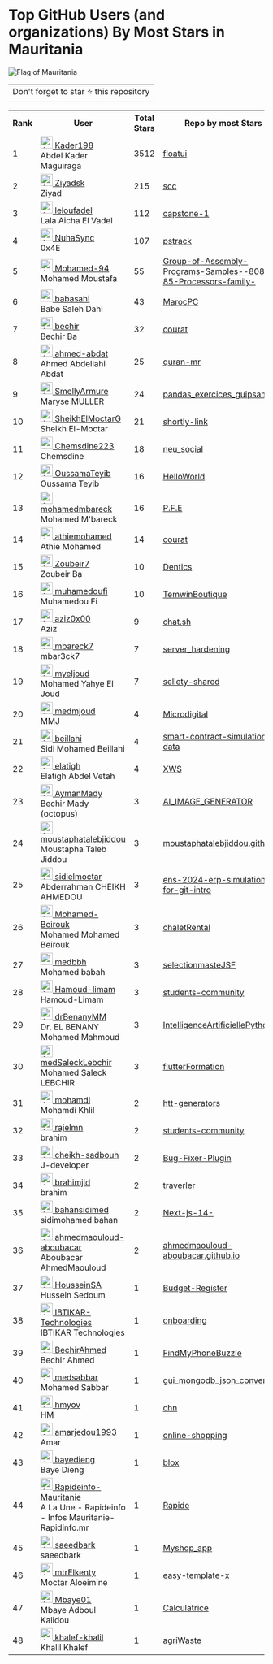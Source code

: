 # Top GitHub Users (and organizations) By Most Stars in Mauritania

![Flag of Mauritania](https://upload.wikimedia.org/wikipedia/commons/4/43/Flag_of_Mauritania.svg)

<table>
	<tr>
		<td>
			Don't forget to star ⭐ this repository
		</td>
	</tr>
</table>

<table>
	<tr>
		<th>Rank</th>
		<th>User</th>
		<th>Total Stars</th>
		<th>Repo by most Stars</th>
		<th>Company</th>
		<th>Location</th>
	</tr>
	<tr>
		<td>1</td>
		<td><a href="https://github.com/Kader198"><img src="https://avatars.githubusercontent.com/u/67896413?s=72&u=f3b5692e32b3c05275716bc95a9437c24041319b&v=4" width="24" alt="Avatar of Kader198"> Kader198</a><br/>
Abdel Kader Maguiraga</td>
		<td>3512</td>
		<td><a href="https://github.com/MarsX-dev/floatui">floatui</a></td>
		<td>SMART MS</td>
		<td>MAURITANIA </td>
	</tr>
	<tr>
		<td>2</td>
		<td><a href="https://github.com/Ziyadsk"><img src="https://avatars.githubusercontent.com/u/17749851?s=72&u=3466ac2669222c7ba4b3260fd418f7974821bd10&v=4" width="24" alt="Avatar of Ziyadsk"> Ziyadsk</a><br/>
Ziyad</td>
		<td>215</td>
		<td><a href="https://github.com/Ziyadsk/scc">scc</a></td>
		<td>None</td>
		<td>Nouakchott, Mauritania</td>
	</tr>
	<tr>
		<td>3</td>
		<td><a href="https://github.com/leloufadel"><img src="https://avatars.githubusercontent.com/u/122641237?s=72&u=57ae14c45a0605197bf6c1ff48ad467dc19955f5&v=4" width="24" alt="Avatar of leloufadel"> leloufadel</a><br/>
Lala Aicha El Vadel</td>
		<td>112</td>
		<td><a href="https://github.com/leloufadel/capstone-1">capstone-1</a></td>
		<td>Focus.mr</td>
		<td>Mauritania</td>
	</tr>
	<tr>
		<td>4</td>
		<td><a href="https://github.com/NuhaSync"><img src="https://avatars.githubusercontent.com/u/132600785?s=72&u=a7a28f09ef1a2fac4f882c20d4573901d3ed33ff&v=4" width="24" alt="Avatar of NuhaSync"> NuhaSync</a><br/>
0x4E</td>
		<td>107</td>
		<td><a href="https://github.com/husamahmud/pstrack">pstrack</a></td>
		<td>None</td>
		<td>Mauritania</td>
	</tr>
	<tr>
		<td>5</td>
		<td><a href="https://github.com/Mohamed-94"><img src="https://avatars.githubusercontent.com/u/38832580?s=72&u=dc25f3516841e937c764fea287d5a56672b0450e&v=4" width="24" alt="Avatar of Mohamed-94"> Mohamed-94</a><br/>
Mohamed Moustafa</td>
		<td>55</td>
		<td><a href="https://github.com/Mohamed-94/Group-of-Assembly-Programs-Samples--8086-85-Processors-family-">Group-of-Assembly-Programs-Samples--8086-85-Processors-family-</a></td>
		<td>Singleton Analytics</td>
		<td>Nouakchott, Mauritania</td>
	</tr>
	<tr>
		<td>6</td>
		<td><a href="https://github.com/babasahi"><img src="https://avatars.githubusercontent.com/u/77709362?s=72&u=79eb3ab837e8767194b37647e73eb225dcf079c3&v=4" width="24" alt="Avatar of babasahi"> babasahi</a><br/>
Babe Saleh Dahi</td>
		<td>43</td>
		<td><a href="https://github.com/babasahi/MarocPC">MarocPC</a></td>
		<td>HrFlow.ai</td>
		<td>Nouakchott, Mauritania</td>
	</tr>
	<tr>
		<td>7</td>
		<td><a href="https://github.com/bechir"><img src="https://avatars.githubusercontent.com/u/13308700?s=72&u=dcf3e4900eae0c8540f42a6638aca0069b6bed73&v=4" width="24" alt="Avatar of bechir"> bechir</a><br/>
Bechir Ba</td>
		<td>32</td>
		<td><a href="https://github.com/bechir/courat">courat</a></td>
		<td>@NEO-TIC</td>
		<td>Mauritania</td>
	</tr>
	<tr>
		<td>8</td>
		<td><a href="https://github.com/ahmed-abdat"><img src="https://avatars.githubusercontent.com/u/102254583?s=72&u=9f95f2d26db978181c570ce2e4bda8e7108aa17e&v=4" width="24" alt="Avatar of ahmed-abdat"> ahmed-abdat</a><br/>
Ahmed Abdellahi Abdat</td>
		<td>25</td>
		<td><a href="https://github.com/ahmed-abdat/quran-mr">quran-mr</a></td>
		<td>rimecode</td>
		<td>mauritania nouakchott</td>
	</tr>
	<tr>
		<td>9</td>
		<td><a href="https://github.com/SmellyArmure"><img src="https://avatars.githubusercontent.com/u/46225092?s=72&u=f26df0befe63758086b3b30d812fd6cc82a28f63&v=4" width="24" alt="Avatar of SmellyArmure"> SmellyArmure</a><br/>
Maryse MULLER</td>
		<td>24</td>
		<td><a href="https://github.com/SmellyArmure/pandas_exercices_guipsamora">pandas_exercices_guipsamora</a></td>
		<td>None</td>
		<td>Nouakchott (Mauritania)</td>
	</tr>
	<tr>
		<td>10</td>
		<td><a href="https://github.com/SheikhElMoctarG"><img src="https://avatars.githubusercontent.com/u/80722891?s=72&u=3b575a1dd20f4b0b3444e1762e6dba31545efcce&v=4" width="24" alt="Avatar of SheikhElMoctarG"> SheikhElMoctarG</a><br/>
Sheikh El-Moctar</td>
		<td>21</td>
		<td><a href="https://github.com/SheikhElMoctarG/shortly-link">shortly-link</a></td>
		<td>None</td>
		<td>Mauritania</td>
	</tr>
	<tr>
		<td>11</td>
		<td><a href="https://github.com/Chemsdine223"><img src="https://avatars.githubusercontent.com/u/126870359?s=72&v=4" width="24" alt="Avatar of Chemsdine223"> Chemsdine223</a><br/>
Chemsdine</td>
		<td>18</td>
		<td><a href="https://github.com/Chemsdine223/neu_social">neu_social</a></td>
		<td>Next technology</td>
		<td>Nouakchott, Mauritania</td>
	</tr>
	<tr>
		<td>12</td>
		<td><a href="https://github.com/OussamaTeyib"><img src="https://avatars.githubusercontent.com/u/103289000?s=72&u=9f9d672b3dcfa98d017f2ec7f766c1b7f0cacb09&v=4" width="24" alt="Avatar of OussamaTeyib"> OussamaTeyib</a><br/>
Oussama Teyib</td>
		<td>16</td>
		<td><a href="https://github.com/OussamaTeyib/HelloWorld">HelloWorld</a></td>
		<td>None</td>
		<td>Nouakchott, Mauritania</td>
	</tr>
	<tr>
		<td>13</td>
		<td><a href="https://github.com/mohamedmbareck"><img src="https://avatars.githubusercontent.com/u/100095383?s=72&u=42b46c6a341e6ed5cd7231b9d9723c3b263b6f5c&v=4" width="24" alt="Avatar of mohamedmbareck"> mohamedmbareck</a><br/>
Mohamed M'bareck </td>
		<td>16</td>
		<td><a href="https://github.com/mohamedmbareck/P.F.E">P.F.E</a></td>
		<td>None</td>
		<td>Mauritania</td>
	</tr>
	<tr>
		<td>14</td>
		<td><a href="https://github.com/athiemohamed"><img src="https://avatars.githubusercontent.com/u/30114914?s=72&u=09b4b0aad8f8c1b1a3ecb03eb14b49bcaf18898d&v=4" width="24" alt="Avatar of athiemohamed"> athiemohamed</a><br/>
Athie Mohamed</td>
		<td>14</td>
		<td><a href="https://github.com/bechir/courat">courat</a></td>
		<td>None</td>
		<td>Nouakchott, Mauritania</td>
	</tr>
	<tr>
		<td>15</td>
		<td><a href="https://github.com/Zoubeir7"><img src="https://avatars.githubusercontent.com/u/153447708?s=72&u=3ca7b3ddf4425183a11c589761112870aa945df5&v=4" width="24" alt="Avatar of Zoubeir7"> Zoubeir7</a><br/>
Zoubeir Ba</td>
		<td>10</td>
		<td><a href="https://github.com/Zoubeir7/Dentics">Dentics</a></td>
		<td>None</td>
		<td>Nouakchott-Mauritania</td>
	</tr>
	<tr>
		<td>16</td>
		<td><a href="https://github.com/muhamedoufi"><img src="https://avatars.githubusercontent.com/u/59662683?s=72&u=a62ec7354859dc4660c8f209a7209d1011181bbd&v=4" width="24" alt="Avatar of muhamedoufi"> muhamedoufi</a><br/>
Muhamedou Fi</td>
		<td>10</td>
		<td><a href="https://github.com/mhdabdellah/TemwinBoutique">TemwinBoutique</a></td>
		<td>None</td>
		<td>Mauritania </td>
	</tr>
	<tr>
		<td>17</td>
		<td><a href="https://github.com/aziz0x00"><img src="https://avatars.githubusercontent.com/u/42474471?s=72&u=13df586815f5669472c5eec9e42335723ef79e28&v=4" width="24" alt="Avatar of aziz0x00"> aziz0x00</a><br/>
Aziz</td>
		<td>9</td>
		<td><a href="https://github.com/aziz0x00/chat.sh">chat.sh</a></td>
		<td>None</td>
		<td>Mauritania</td>
	</tr>
	<tr>
		<td>18</td>
		<td><a href="https://github.com/mbareck7"><img src="https://avatars.githubusercontent.com/u/23238771?s=72&u=d836f0a2832f12044c4660669bd65b87ca54392e&v=4" width="24" alt="Avatar of mbareck7"> mbareck7</a><br/>
mbar3ck7</td>
		<td>7</td>
		<td><a href="https://github.com/mbareck7/server_hardening">server_hardening</a></td>
		<td>Adias IT & Solution</td>
		<td>Mauritania, Nouakchott</td>
	</tr>
	<tr>
		<td>19</td>
		<td><a href="https://github.com/myeljoud"><img src="https://avatars.githubusercontent.com/u/25517176?s=72&u=5ec7a0923e249bbbcc286a27b81774bc021379f4&v=4" width="24" alt="Avatar of myeljoud"> myeljoud</a><br/>
Mohamed Yahye El Joud</td>
		<td>7</td>
		<td><a href="https://github.com/myeljoud/sellety-shared">sellety-shared</a></td>
		<td>Next Technology</td>
		<td>Nouakchott, Mauritania</td>
	</tr>
	<tr>
		<td>20</td>
		<td><a href="https://github.com/medmjoud"><img src="https://avatars.githubusercontent.com/u/100331136?s=72&u=018ba911aa6d17f40b080d997a81a23e10885536&v=4" width="24" alt="Avatar of medmjoud"> medmjoud</a><br/>
MMJ</td>
		<td>4</td>
		<td><a href="https://github.com/Chemsdine223/Microdigital">Microdigital</a></td>
		<td>Next technology</td>
		<td>Mauritania, Nouakchott</td>
	</tr>
	<tr>
		<td>21</td>
		<td><a href="https://github.com/beillahi"><img src="https://avatars.githubusercontent.com/u/14348213?s=72&u=f5b7dd9ae07c05256251912d99a98d70937c79a1&v=4" width="24" alt="Avatar of beillahi"> beillahi</a><br/>
Sidi Mohamed Beillahi</td>
		<td>4</td>
		<td><a href="https://github.com/beillahi/smart-contract-simulation-data">smart-contract-simulation-data</a></td>
		<td>None</td>
		<td>Mauritania</td>
	</tr>
	<tr>
		<td>22</td>
		<td><a href="https://github.com/elatigh"><img src="https://avatars.githubusercontent.com/u/31410768?s=72&u=5ae728b4a964cb9ca16ffca7c39ec82461ea8998&v=4" width="24" alt="Avatar of elatigh"> elatigh</a><br/>
Elatigh Abdel Vetah</td>
		<td>4</td>
		<td><a href="https://github.com/yehdhih/XWS">XWS</a></td>
		<td>None</td>
		<td>mauritania nouakchott</td>
	</tr>
	<tr>
		<td>23</td>
		<td><a href="https://github.com/AymanMady"><img src="https://avatars.githubusercontent.com/u/126827455?s=72&u=19dca395e942f01d63a7a75616c81cde0ccef1fa&v=4" width="24" alt="Avatar of AymanMady"> AymanMady</a><br/>
Bechir Mady (octopus)</td>
		<td>3</td>
		<td><a href="https://github.com/AymanMady/AI_IMAGE_GENERATOR">AI_IMAGE_GENERATOR</a></td>
		<td>Awlyg tech</td>
		<td>Nouakchott Mauritania</td>
	</tr>
	<tr>
		<td>24</td>
		<td><a href="https://github.com/moustaphatalebjiddou"><img src="https://avatars.githubusercontent.com/u/163150662?s=72&u=dfa31eff1251ad2c18baa0ecc60097306fbe5d46&v=4" width="24" alt="Avatar of moustaphatalebjiddou"> moustaphatalebjiddou</a><br/>
Moustapha Taleb Jiddou</td>
		<td>3</td>
		<td><a href="https://github.com/moustaphatalebjiddou/moustaphatalebjiddou.github.io">moustaphatalebjiddou.github.io</a></td>
		<td>None</td>
		<td>Nouakchott, Mauritania</td>
	</tr>
	<tr>
		<td>25</td>
		<td><a href="https://github.com/sidielmoctar"><img src="https://avatars.githubusercontent.com/u/8353520?s=72&u=5fc29950a6243b5f893cef2744eae5743a14d9df&v=4" width="24" alt="Avatar of sidielmoctar"> sidielmoctar</a><br/>
Abderrahman CHEIKH AHMEDOU</td>
		<td>3</td>
		<td><a href="https://github.com/sidielmoctar/ens-2024-erp-simulation-for-git-intro">ens-2024-erp-simulation-for-git-intro</a></td>
		<td>GTI</td>
		<td>Mauritania/ Nouakchott</td>
	</tr>
	<tr>
		<td>26</td>
		<td><a href="https://github.com/Mohamed-Beirouk"><img src="https://avatars.githubusercontent.com/u/77806015?s=72&u=48dcaf9e049c31dc82de30c313d30d265adc82ab&v=4" width="24" alt="Avatar of Mohamed-Beirouk"> Mohamed-Beirouk</a><br/>
Mohamed Mohamed Beirouk</td>
		<td>3</td>
		<td><a href="https://github.com/Mohamed-Beirouk/chaletRental">chaletRental</a></td>
		<td>Student at iscae</td>
		<td>Mauritania</td>
	</tr>
	<tr>
		<td>27</td>
		<td><a href="https://github.com/medbbh"><img src="https://avatars.githubusercontent.com/u/97317844?s=72&u=74dc4f3f84f1fda166ec32cca478f99f287be818&v=4" width="24" alt="Avatar of medbbh"> medbbh</a><br/>
Mohamed babah</td>
		<td>3</td>
		<td><a href="https://github.com/BahMbeirik/selectionmasteJSF">selectionmasteJSF</a></td>
		<td>None</td>
		<td>Nouakchott-Mauritania</td>
	</tr>
	<tr>
		<td>28</td>
		<td><a href="https://github.com/Hamoud-limam"><img src="https://avatars.githubusercontent.com/u/171612825?s=72&u=ea89817fd289dba92c616b4fb09cb956af7442d2&v=4" width="24" alt="Avatar of Hamoud-limam"> Hamoud-limam</a><br/>
Hamoud-Limam</td>
		<td>3</td>
		<td><a href="https://github.com/rajelmn/students-community">students-community</a></td>
		<td>None</td>
		<td>Mauritania</td>
	</tr>
	<tr>
		<td>29</td>
		<td><a href="https://github.com/drBenanyMM"><img src="https://avatars.githubusercontent.com/u/9400070?s=72&u=3b5a39e472d6350353aa8fc52f342caed941a30f&v=4" width="24" alt="Avatar of drBenanyMM"> drBenanyMM</a><br/>
Dr. EL BENANY Mohamed Mahmoud</td>
		<td>3</td>
		<td><a href="https://github.com/drBenanyMM/IntelligenceArtificiellePython">IntelligenceArtificiellePython</a></td>
		<td>None</td>
		<td>Noukchott, Mauritania</td>
	</tr>
	<tr>
		<td>30</td>
		<td><a href="https://github.com/medSaleckLebchir"><img src="https://avatars.githubusercontent.com/u/78595660?s=72&v=4" width="24" alt="Avatar of medSaleckLebchir"> medSaleckLebchir</a><br/>
Mohamed Saleck LEBCHIR</td>
		<td>3</td>
		<td><a href="https://github.com/SaraDidi/flutterFormation">flutterFormation</a></td>
		<td>None</td>
		<td>Nouakchott-Mauritania</td>
	</tr>
	<tr>
		<td>31</td>
		<td><a href="https://github.com/mohamdi"><img src="https://avatars.githubusercontent.com/u/20006990?s=72&u=67c8468d01157d010786a9fb25fe5929c8d611bf&v=4" width="24" alt="Avatar of mohamdi"> mohamdi</a><br/>
Mohamdi Khlil</td>
		<td>2</td>
		<td><a href="https://github.com/mohamdi/htt-generators">htt-generators</a></td>
		<td>None</td>
		<td>Mauritania</td>
	</tr>
	<tr>
		<td>32</td>
		<td><a href="https://github.com/rajelmn"><img src="https://avatars.githubusercontent.com/u/139687519?s=72&u=b34e1fc5418a86f36432a2795d8e9c33520f33f9&v=4" width="24" alt="Avatar of rajelmn"> rajelmn</a><br/>
brahim</td>
		<td>2</td>
		<td><a href="https://github.com/rajelmn/students-community">students-community</a></td>
		<td>None</td>
		<td>mauritania</td>
	</tr>
	<tr>
		<td>33</td>
		<td><a href="https://github.com/cheikh-sadbouh"><img src="https://avatars.githubusercontent.com/u/23532672?s=72&u=b32df614dc390b2abc8a029aa04974b3baa019f8&v=4" width="24" alt="Avatar of cheikh-sadbouh"> cheikh-sadbouh</a><br/>
J-developer</td>
		<td>2</td>
		<td><a href="https://github.com/cheikh-sadbouh/Bug-Fixer-Plugin">Bug-Fixer-Plugin</a></td>
		<td>None</td>
		<td>Mauritania</td>
	</tr>
	<tr>
		<td>34</td>
		<td><a href="https://github.com/brahimjid"><img src="https://avatars.githubusercontent.com/u/51297701?s=72&u=86ec684d9abb63d5701814ce10a7478deee555bf&v=4" width="24" alt="Avatar of brahimjid"> brahimjid</a><br/>
brahim</td>
		<td>2</td>
		<td><a href="https://github.com/Kader198/traverler">traverler</a></td>
		<td>None</td>
		<td>Mauritania</td>
	</tr>
	<tr>
		<td>35</td>
		<td><a href="https://github.com/bahansidimed"><img src="https://avatars.githubusercontent.com/u/124919497?s=72&v=4" width="24" alt="Avatar of bahansidimed"> bahansidimed</a><br/>
sidimohamed bahan</td>
		<td>2</td>
		<td><a href="https://github.com/bahansidimed/Next-js-14-">Next-js-14-</a></td>
		<td>Iscae</td>
		<td>mauritania</td>
	</tr>
	<tr>
		<td>36</td>
		<td><a href="https://github.com/ahmedmaouloud-aboubacar"><img src="https://avatars.githubusercontent.com/u/64739623?s=72&v=4" width="24" alt="Avatar of ahmedmaouloud-aboubacar"> ahmedmaouloud-aboubacar</a><br/>
Aboubacar AhmedMaouloud</td>
		<td>2</td>
		<td><a href="https://github.com/ahmedmaouloud-aboubacar/ahmedmaouloud-aboubacar.github.io">ahmedmaouloud-aboubacar.github.io</a></td>
		<td>None</td>
		<td>Nouakchott-Mauritania</td>
	</tr>
	<tr>
		<td>37</td>
		<td><a href="https://github.com/HousseinSA"><img src="https://avatars.githubusercontent.com/u/96076240?s=72&u=d77a05723aafa169d76c0ded5417b55a7c105133&v=4" width="24" alt="Avatar of HousseinSA"> HousseinSA</a><br/>
Hussein Sedoum</td>
		<td>1</td>
		<td><a href="https://github.com/HousseinSA/Budget-Register">Budget-Register</a></td>
		<td>None</td>
		<td>Mauritania</td>
	</tr>
	<tr>
		<td>38</td>
		<td><a href="https://github.com/IBTIKAR-Technologies"><img src="https://avatars.githubusercontent.com/u/87668651?s=72&v=4" width="24" alt="Avatar of IBTIKAR-Technologies"> IBTIKAR-Technologies</a><br/>
IBTIKAR Technologies</td>
		<td>1</td>
		<td><a href="https://github.com/IBTIKAR-Technologies/onboarding">onboarding</a></td>
		<td>None</td>
		<td>Mauritania</td>
	</tr>
	<tr>
		<td>39</td>
		<td><a href="https://github.com/BechirAhmed"><img src="https://avatars.githubusercontent.com/u/18298101?s=72&u=3771d089f2b7354773f7e85b56fd53d1c25745d7&v=4" width="24" alt="Avatar of BechirAhmed"> BechirAhmed</a><br/>
Bechir Ahmed</td>
		<td>1</td>
		<td><a href="https://github.com/BechirAhmed/FindMyPhoneBuzzle">FindMyPhoneBuzzle</a></td>
		<td>None</td>
		<td>Nouakchott, Mauritania</td>
	</tr>
	<tr>
		<td>40</td>
		<td><a href="https://github.com/medsabbar"><img src="https://avatars.githubusercontent.com/u/69307808?s=72&v=4" width="24" alt="Avatar of medsabbar"> medsabbar</a><br/>
Mohamed Sabbar</td>
		<td>1</td>
		<td><a href="https://github.com/medsabbar/gui_mongodb_json_converter">gui_mongodb_json_converter</a></td>
		<td>@IBTIKAR-Technologies </td>
		<td>mauritania</td>
	</tr>
	<tr>
		<td>41</td>
		<td><a href="https://github.com/hmyov"><img src="https://avatars.githubusercontent.com/u/79230103?s=72&u=b3ebbc2d0d1fcbd3bc11a1ca1a36088738f92fc8&v=4" width="24" alt="Avatar of hmyov"> hmyov</a><br/>
HM</td>
		<td>1</td>
		<td><a href="https://github.com/hmyov/chn">chn</a></td>
		<td>None</td>
		<td>Mauritania</td>
	</tr>
	<tr>
		<td>42</td>
		<td><a href="https://github.com/amarjedou1993"><img src="https://avatars.githubusercontent.com/u/31528768?s=72&u=0326b3bfc790c7b9970db38b3968696e35145fe8&v=4" width="24" alt="Avatar of amarjedou1993"> amarjedou1993</a><br/>
Amar</td>
		<td>1</td>
		<td><a href="https://github.com/amarjedou1993/online-shopping">online-shopping</a></td>
		<td>BJB</td>
		<td>Mauritania</td>
	</tr>
	<tr>
		<td>43</td>
		<td><a href="https://github.com/bayedieng"><img src="https://avatars.githubusercontent.com/u/58934805?s=72&u=f910280fabaf9b76d2e96ce99b12df620526996a&v=4" width="24" alt="Avatar of bayedieng"> bayedieng</a><br/>
Baye Dieng</td>
		<td>1</td>
		<td><a href="https://github.com/bayedieng/blox">blox</a></td>
		<td>None</td>
		<td>Mauritania</td>
	</tr>
	<tr>
		<td>44</td>
		<td><a href="https://github.com/Rapideinfo-Mauritanie"><img src="https://avatars.githubusercontent.com/u/74497177?s=72&u=6604e3f25ab29b5bae436f3319ed6ea11397a620&v=4" width="24" alt="Avatar of Rapideinfo-Mauritanie"> Rapideinfo-Mauritanie</a><br/>
A La Une - Rapideinfo - Infos Mauritanie- Rapidinfo.mr</td>
		<td>1</td>
		<td><a href="https://github.com/Rapideinfo-Mauritanie/Rapide">Rapide</a></td>
		<td>@Rapideinfo</td>
		<td>Mauritania</td>
	</tr>
	<tr>
		<td>45</td>
		<td><a href="https://github.com/saeedbark"><img src="https://avatars.githubusercontent.com/u/109968682?s=72&u=a38844df0a99381e969e7ec915e81b50783943bf&v=4" width="24" alt="Avatar of saeedbark"> saeedbark</a><br/>
saeedbark</td>
		<td>1</td>
		<td><a href="https://github.com/saeedbark/Myshop_app">Myshop_app</a></td>
		<td>None</td>
		<td>mauritania</td>
	</tr>
	<tr>
		<td>46</td>
		<td><a href="https://github.com/mtrElkenty"><img src="https://avatars.githubusercontent.com/u/26582598?s=72&v=4" width="24" alt="Avatar of mtrElkenty"> mtrElkenty</a><br/>
Moctar Aloeimine</td>
		<td>1</td>
		<td><a href="https://github.com/mtrElkenty/easy-template-x">easy-template-x</a></td>
		<td>AWLYG TECH</td>
		<td>Nouakchott, Mauritania</td>
	</tr>
	<tr>
		<td>47</td>
		<td><a href="https://github.com/Mbaye01"><img src="https://avatars.githubusercontent.com/u/140109606?s=72&u=1a4df5ebe8f15fc112d65e75a66936b0c34bf554&v=4" width="24" alt="Avatar of Mbaye01"> Mbaye01</a><br/>
Mbaye Adboul Kalidou</td>
		<td>1</td>
		<td><a href="https://github.com/Ousmanly/Calculatrice">Calculatrice</a></td>
		<td>SIMPLON AFRICA</td>
		<td>Mauritania</td>
	</tr>
	<tr>
		<td>48</td>
		<td><a href="https://github.com/khalef-khalil"><img src="https://avatars.githubusercontent.com/u/192459853?s=72&u=f904754842f75f36ea7c322bf24dd459fb787805&v=4" width="24" alt="Avatar of khalef-khalil"> khalef-khalil</a><br/>
Khalil Khalef</td>
		<td>1</td>
		<td><a href="https://github.com/khalef-khalil/agriWaste">agriWaste</a></td>
		<td>None</td>
		<td>Mauritania</td>
	</tr>
</table>
